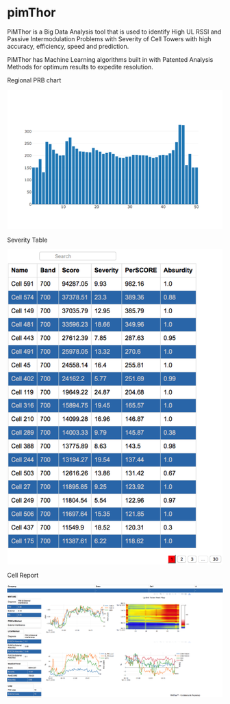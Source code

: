 # pimThor
PiMThor is a Big Data Analysis tool that is used to identify High UL RSSI and Passive Intermodulation Problems with Severity of Cell Towers with high accuracy, efficiency, speed and prediction.

PiMThor has Machine Learning algorithms built in with Patented Analysis Methods for optimum results to expedite resolution.


Regional PRB chart

![alt text](https://github.com/Erencan1/pimThor/blob/master/README_images/newplot.png)


Severity Table

![alt text](https://github.com/Erencan1/pimThor/blob/master/README_images/score_table.png)


Cell Report

![alt text](https://github.com/Erencan1/pimThor/blob/master/README_images/cell_page.png)
